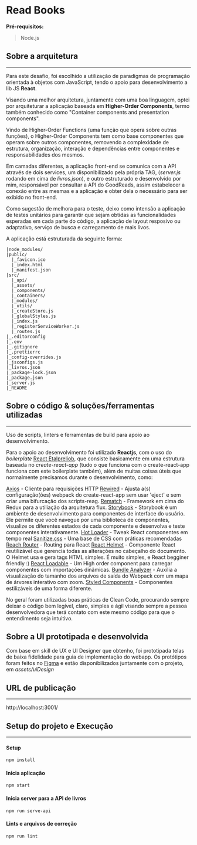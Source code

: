 # Read Books

**Pré-requisitos:**

> Node.js

## Sobre a arquitetura

---

Para este desafio, foi escolhido a utilização de paradigmas de programação orientada à objetos com JavaScript, tendo o apoio para desenvolvimento a lib JS **React**. 

Visando uma melhor arquitetura, juntamente com uma boa linguagem, optei por arquiteturar a aplicação baseada em **Higher-Order Components**, termo também conhecido como "Container components and presentation components".

Vindo de Higher-Order Functions (uma função que opera sobre outras funções), o Higher-Order Components tem como base componentes que operam sobre outros componentes, removendo a complexidade de estrutura, organização, interação e dependências entre componentes e responsabilidades dos mesmos.

Em camadas diferentes, a aplicação front-end se comunica com a API através de dois services, um disponibilizado pela própria TAG, (*server.js* rodando em cima de *livros.json*), e outro estruturado e desenvolvido por mim, responsável por consultar a API do GoodReads, assim estabelecer a conexão entre as mesmas e a aplicação e obter dela o necessário para ser exibido no front-end.

Como sugestão de melhora para o teste, deixo como intensão a aplicação de testes unitários para garantir que sejam obtidas as funcionalidades esperadas em cada parte do código, a aplicação de layout resposivo ou adaptativo, serviço de busca e carregamento de mais livos.

A aplicação está estruturada da seguinte forma:

```
|node_modules/
|public/
  |_favicon.ico
  |_index.html
  |_manifest.json
|src/
  |_api/
  |_assets/
  |_components/
  |_containers/
  |_modules/
  |_utils/
  |_createStore.js
  |_globalStyles.js
  |_index.js
  |_registerServiceWorker.js
  |_routes.js
|_.editorconfig
|_.env
|_.gitignore
|_.prettierrc
|_config-overrides.js
|_jsconfigs.js
|_livros.json
|_package-lock.json
|_package.json
|_server.js
|_README
```

## Sobre o código & soluções/ferramentas utilizadas

---

Uso de scripts, linters e ferramentas de build para apoio ao desenvolvimento.

Para o apoio ao desenvolvimento foi utilizado **Reactjs**, com o uso do *boilerplate* [React Etalpreliob](https://github.com/hyanmandian/react-etalpreliob), que consiste basicamente em uma estrutura baseada no *create-react-app* (tudo o que funciona com o create-react-app funciona com este boilerplate também), além de muitas coisas úteis que normalmente precisamos durante o desenvolvimento, como:

[Axios](https://github.com/axios/axios) - Cliente para requisições HTTP
[Rewired](https://github.com/timarney/react-app-rewired) - Ajusta a(s) configuração(ões) webpack do create-react-app sem usar 'eject' e sem criar uma bifurcação dos scripts-reag.
[Rematch](https://github.com/rematch/rematch) - Framework em cima do Redux para a utiliação da arquitetura flux.
[Storybook](https://github.com/storybooks/storybook) - Storybook é um ambiente de desenvolvimento para componentes de interface do usuário. Ele permite que você navegue por uma biblioteca de componentes, visualize os diferentes estados de cada componente e desenvolva e teste componentes interativamente.
[Hot Loader](https://github.com/gaearon/react-hot-loader) - Tweak React componentes em tempo real
[Sanitize.css](https://github.com/csstools/sanitize.css) - Uma base de CSS com práticas recomendadas
[Reach Router](https://github.com/reach/router) - Routing para React
[React Helmet](https://github.com/nfl/react-helmet) - Componente React reutilizável que gerencia todas as alterações no cabeçalho do documento. O Helmet usa e gera tags HTML simples. É muito simples, e React begginer friendly :)
[React Loadable](https://github.com/jamiebuilds/react-loadable) - Um High order component para carregar componentes com importações dinâmicas.
[Bundle Analyzer](https://github.com/webpack-contrib/webpack-bundle-analyzer) - Auxilia a visualização do tamanho dos arquivos de saída do Webpack com um mapa de árvores interativo com zoom.
[Styled Components](https://www.styled-components.com/) - Componentes estilizáveis de uma forma diferente.


No geral foram utilizadas boas práticas de Clean Code, procurando sempre deixar o código bem legível, claro, simples e ágil visando sempre a pessoa desenvolvedora que terá contato com este mesmo código para que o entendimento seja intuitivo.

## Sobre a UI prototipada e desenvolvida

Com base em skill de UX e UI Designer que obtenho, foi prototipada telas de baixa fidelidade para guia de implementação do webapp.
Os protótipos foram feitos no [Figma](https://www.figma.com/) e estão disponibilizados juntamente com o projeto, em *assets/uiDesign*

## URL de publicação

---

http://localhost:3001/

## Setup do projeto e Execução

---

#### Setup

```
npm install
```

#### Inicia aplicação

```
npm start
```

#### Inicia server para a API de livros

```
npm run serve-api 
```

#### Lints e arquivos de correção

```
npm run lint
```
